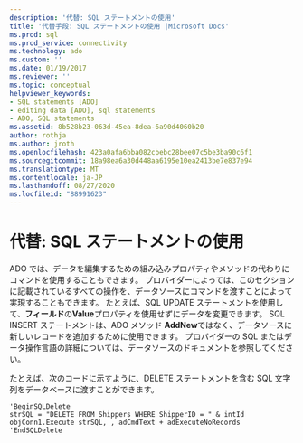 ```yaml
---
description: '代替: SQL ステートメントの使用'
title: '代替手段: SQL ステートメントの使用 |Microsoft Docs'
ms.prod: sql
ms.prod_service: connectivity
ms.technology: ado
ms.custom: ''
ms.date: 01/19/2017
ms.reviewer: ''
ms.topic: conceptual
helpviewer_keywords:
- SQL statements [ADO]
- editing data [ADO], sql statements
- ADO, SQL statements
ms.assetid: 8b528b23-063d-45ea-8dea-6a90d4060b20
author: rothja
ms.author: jroth
ms.openlocfilehash: 423a0afa6bba082cbebc28bee07c5be3ba90c6f1
ms.sourcegitcommit: 18a98ea6a30d448aa6195e10ea2413be7e837e94
ms.translationtype: MT
ms.contentlocale: ja-JP
ms.lasthandoff: 08/27/2020
ms.locfileid: "88991623"
---
```

# <a name="alternatives-using-sql-statements"></a>代替: SQL ステートメントの使用
ADO では、データを編集するための組み込みプロパティやメソッドの代わりにコマンドを使用することもできます。 プロバイダーによっては、このセクションに記載されているすべての操作を、データソースにコマンドを渡すことによって実現することもできます。 たとえば、SQL UPDATE ステートメントを使用して、**フィールド**の**Value**プロパティを使用せずにデータを変更できます。 SQL INSERT ステートメントは、ADO メソッド **AddNew**ではなく、データソースに新しいレコードを追加するために使用できます。 プロバイダーの SQL またはデータ操作言語の詳細については、データソースのドキュメントを参照してください。  
  
 たとえば、次のコードに示すように、DELETE ステートメントを含む SQL 文字列をデータベースに渡すことができます。  
  
```  
'BeginSQLDelete  
strSQL = "DELETE FROM Shippers WHERE ShipperID = " & intId  
objConn1.Execute strSQL, , adCmdText + adExecuteNoRecords  
'EndSQLDelete  
```
